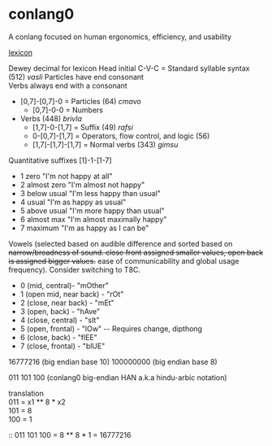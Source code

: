 # conlang0
A conlang focused on human ergonomics, efficiency, and usability
  
[lexicon](lexicon.md)    
   
Dewey decimal for lexicon
Head initial
C-V-C = Standard syllable syntax (512) *vasli*
Particles have end consonant  
Verbs always end with a consonant
		
- [0,7]-[0,7]-0 = Particles (64) *cmavo*
	- [0,7]-0-0 = Numbers
- Verbs (448) *brivla*
	- [1,7]-0-[1,7] = Suffix (49) *rafsi*
	- 0-[0,7]-[1,7] = Operators, flow control, and logic (56)
	- [1,7]-[1,7]-[1,7] = Normal verbs (343) *gimsu*

Quantitative suffixes [1]-1-[1-7]
- 1	zero		"I'm not happy at all"
- 2	almost zero	"I'm almost not happy"
- 3	below usual	"I'm less happy than usual"
- 4	usual		"I'm as happy as usual"
- 5	above usual	"I'm more happy than usual"
- 6	almost max	"I'm almost maximally happy"
- 7	maximum		"I'm as happy as I can be"

Vowels (selected based on audible difference and sorted based on ~~narrow/broadness of sound. close front assigned smaller values, open back is assigned bigger values.~~ ease of communicability and global usage frequency). Consider switching to T8C.

- 0 (mid, central)- "mOther"
- 1 (open mid, near back) - "rOt"
- 2 (close, near back) - "mEt"  
- 3 (open, back) - "hAve"   
- 4 (close, central) - "sIt"
- 5 (open, frontal) - "lOw" -- Requires change, dipthong
- 6 (close, back) - "flEE"
- 7 (close, frontal) - "blUE"  
  
16777216	(big endian base 10)
100000000	(big endian base 8)  

011 101 100		(conlang0 big-endian HAN a.k.a hindu-arbic notation)  
  
translation  
011 = x1 ** 8 * x2  
101 = 8  
100 = 1  
  
:: 011 101 100 = 8 ** 8 * 1 = 16777216

